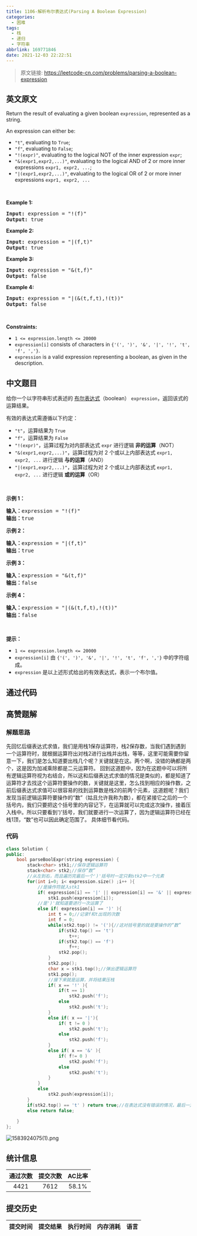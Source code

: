 ```yaml
---
title: 1106-解析布尔表达式(Parsing A Boolean Expression)
categories:
  - 困难
tags:
  - 栈
  - 递归
  - 字符串
abbrlink: 169771846
date: 2021-12-03 22:22:51
---
```


> 原文链接: https://leetcode-cn.com/problems/parsing-a-boolean-expression


## 英文原文
<div><p>Return the result of evaluating a given boolean <code>expression</code>, represented as a string.</p>

<p>An expression can either be:</p>

<ul>
	<li><code>&quot;t&quot;</code>, evaluating to <code>True</code>;</li>
	<li><code>&quot;f&quot;</code>, evaluating to <code>False</code>;</li>
	<li><code>&quot;!(expr)&quot;</code>, evaluating to the logical NOT of the inner expression <code>expr</code>;</li>
	<li><code>&quot;&amp;(expr1,expr2,...)&quot;</code>, evaluating to the logical AND of 2 or more inner expressions <code>expr1, expr2, ...</code>;</li>
	<li><code>&quot;|(expr1,expr2,...)&quot;</code>, evaluating to the logical OR of 2 or more inner expressions <code>expr1, expr2, ...</code></li>
</ul>

<p>&nbsp;</p>
<p><strong>Example 1:</strong></p>

<pre>
<strong>Input:</strong> expression = &quot;!(f)&quot;
<strong>Output:</strong> true
</pre>

<p><strong>Example 2:</strong></p>

<pre>
<strong>Input:</strong> expression = &quot;|(f,t)&quot;
<strong>Output:</strong> true
</pre>

<p><strong>Example 3:</strong></p>

<pre>
<strong>Input:</strong> expression = &quot;&amp;(t,f)&quot;
<strong>Output:</strong> false
</pre>

<p><strong>Example 4:</strong></p>

<pre>
<strong>Input:</strong> expression = &quot;|(&amp;(t,f,t),!(t))&quot;
<strong>Output:</strong> false
</pre>

<p>&nbsp;</p>
<p><strong>Constraints:</strong></p>

<ul>
	<li><code>1 &lt;= expression.length &lt;= 20000</code></li>
	<li><code>expression[i]</code>&nbsp;consists of characters in <code>{&#39;(&#39;, &#39;)&#39;, &#39;&amp;&#39;, &#39;|&#39;, &#39;!&#39;, &#39;t&#39;, &#39;f&#39;, &#39;,&#39;}</code>.</li>
	<li><code>expression</code> is a valid expression representing a boolean, as given in the description.</li>
</ul>
</div>

## 中文题目
<div><p>给你一个以字符串形式表述的&nbsp;<a href="https://baike.baidu.com/item/%E5%B8%83%E5%B0%94%E8%A1%A8%E8%BE%BE%E5%BC%8F/1574380?fr=aladdin" target="_blank">布尔表达式</a>（boolean） <code>expression</code>，返回该式的运算结果。</p>

<p>有效的表达式需遵循以下约定：</p>

<ul>
	<li><code>&quot;t&quot;</code>，运算结果为 <code>True</code></li>
	<li><code>&quot;f&quot;</code>，运算结果为 <code>False</code></li>
	<li><code>&quot;!(expr)&quot;</code>，运算过程为对内部表达式 <code>expr</code> 进行逻辑 <strong>非的运算</strong>（NOT）</li>
	<li><code>&quot;&amp;(expr1,expr2,...)&quot;</code>，运算过程为对 2 个或以上内部表达式 <code>expr1, expr2, ...</code> 进行逻辑 <strong>与的运算</strong>（AND）</li>
	<li><code>&quot;|(expr1,expr2,...)&quot;</code>，运算过程为对 2 个或以上内部表达式 <code>expr1, expr2, ...</code> 进行逻辑 <strong>或的运算</strong>（OR）</li>
</ul>

<p>&nbsp;</p>

<p><strong>示例 1：</strong></p>

<pre><strong>输入：</strong>expression = &quot;!(f)&quot;
<strong>输出：</strong>true
</pre>

<p><strong>示例 2：</strong></p>

<pre><strong>输入：</strong>expression = &quot;|(f,t)&quot;
<strong>输出：</strong>true
</pre>

<p><strong>示例 3：</strong></p>

<pre><strong>输入：</strong>expression = &quot;&amp;(t,f)&quot;
<strong>输出：</strong>false
</pre>

<p><strong>示例 4：</strong></p>

<pre><strong>输入：</strong>expression = &quot;|(&amp;(t,f,t),!(t))&quot;
<strong>输出：</strong>false
</pre>

<p>&nbsp;</p>

<p><strong>提示：</strong></p>

<ul>
	<li><code>1 &lt;= expression.length &lt;= 20000</code></li>
	<li><code>expression[i]</code> 由 <code>{&#39;(&#39;, &#39;)&#39;, &#39;&amp;&#39;, &#39;|&#39;, &#39;!&#39;, &#39;t&#39;, &#39;f&#39;, &#39;,&#39;}</code> 中的字符组成。</li>
	<li><code>expression</code> 是以上述形式给出的有效表达式，表示一个布尔值。</li>
</ul>
</div>

## 通过代码
<RecoDemo>
</RecoDemo>


## 高赞题解
### 解题思路
先回忆后缀表达式求值，我们是用栈1保存运算符，栈2保存数，当我们遇到遇到一个运算符时，就根据运算符出对栈2进行出栈并出栈，等等，这里可能需要你留意一下，我们是怎么知道要出栈几个呢？关键就是在这。两个啊，没错的确都是两个，这是因为加减乘除都是二元运算符。
回到这道题中，因为在这题中可以将所有逻辑运算符视为右结合，所以这和后缀表达式求值的情况是类似的，都是知道了运算符才去找这个运算符要操作的数，关键就是这里，怎么找到相应的操作数，之前后缀表达式求值可以很容易的找到运算数是栈2的前两个元素，这道题呢？我们发现当前逻辑运算符要操作的“数”（姑且允许我称为数），都在紧接它之后的一个括号内，我们只要把这个括号里的内容记下，在运算就可以完成这次操作，接着压入栈中。所以只要看到')'括号，我们就要进行一次运算了，因为逻辑运算符已经在栈1顶，“数”也可以因此确定范围了。
具体细节看代码。
### 代码

```cpp
class Solution {
public:
    bool parseBoolExpr(string expression) {
        stack<char> stk1;//保存逻辑运算符
        stack<char> stk2;//保存“数”
        //从左到右，而且遍历完最后一个')'括号时一定只剩stk2中一个元素
        for(int i=0; i< expression.size() ;i++ ){
            //是操作符就入stk1
            if( expression[i] == '|' || expression[i] == '&' || expression[i] == '!' )
                stk1.push(expression[i]);
            //是')'就知道要进行一次运算了
            else if( expression[i] == ')' ){
                int t = 0;//记录f和t出现的次数
                int f = 0;
                while(stk2.top() != '('){//这对括号里的就是要操作的“数”
                    if(stk2.top() == 't')
                        t++;
                    if(stk2.top() == 'f')
                        f++;
                    stk2.pop();
                }
                stk2.pop();
                char x = stk1.top();//弹出逻辑运算符
                stk1.pop();
                //接下来就是运算，并将结果压栈
                if( x == '!' ){
                    if(t == 1)
                        stk2.push('f');
                    else
                        stk2.push('t');
                }
                else if( x == '|'){
                    if( t != 0 )
                        stk2.push('t');
                    else
                        stk2.push('f');
                }
                else if( x == '&' ){
                    if( f!= 0 )
                        stk2.push('f');
                    else
                        stk2.push('t');
                }
            }
            else
                stk2.push(expression[i]);
        }
        if(stk2.top() == 't' ) return true;//在表达式没有错误的情况，最后一定只会剩一个
        else return false;
        
    }
};
```
![1583924075(1).png](../images/parsing-a-boolean-expression-0.png\(1\).png)


## 统计信息
| 通过次数 | 提交次数 | AC比率 |
| :------: | :------: | :------: |
|    4421    |    7612    |   58.1%   |

## 提交历史
| 提交时间 | 提交结果 | 执行时间 |  内存消耗  | 语言 |
| :------: | :------: | :------: | :--------: | :--------: |
